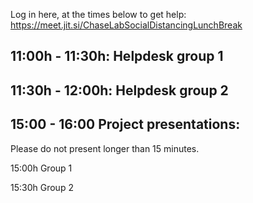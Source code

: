 
Log in here, at the times below to get help: 
https://meet.jit.si/ChaseLabSocialDistancingLunchBreak 

## 11:00h - 11:30h: Helpdesk group 1 

## 11:30h - 12:00h: Helpdesk group 2

## 15:00 - 16:00 Project presentations:

Please do not present longer than 15 minutes. 

15:00h Group 1

15:30h Group 2
